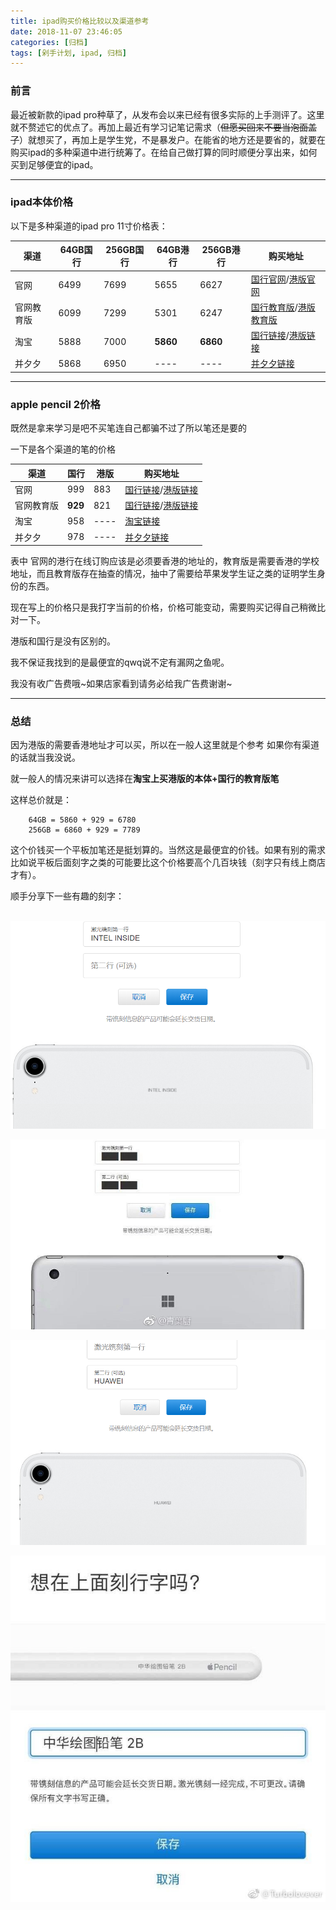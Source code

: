 ```yaml
---
title: ipad购买价格比较以及渠道参考
date: 2018-11-07 23:46:05
categories: [归档]
tags: [剁手计划, ipad, 归档]
---
```


### 前言

最近被新款的ipad pro种草了，从发布会以来已经有很多实际的上手测评了。这里就不赘述它的优点了。再加上最近有学习记笔记需求（~~但愿买回来不要当泡面盖了~~）就想买了，再加上是学生党，不是暴发户。在能省的地方还是要省的，就要在购买ipad的多种渠道中进行统筹了。在给自己做打算的同时顺便分享出来，如何买到足够便宜的ipad。

---

### ipad本体价格

以下是多种渠道的ipad pro 11寸价格表：

| 渠道       | 64GB国行 | 256GB国行 | 64GB港行 | 256GB港行 | 购买地址                                                     |
| ---------- | -------- | --------- | -------- | --------- | ------------------------------------------------------------ |
| 官网       | 6499     | 7699      | 5655     | 6627      | [国行官网](https://www.apple.com/cn/)/[港版官网](https://www.apple.com/cn-hk/) |
| 官网教育版 | 6099     | 7299      | 5301     | 6247      | [国行教育版](https://www.apple.com/cn-k12/shop)/[港版教育版](https://www.apple.com/hk-zh-hiEd/shop) |
| 淘宝       | 5888     | 7000      | **5860** | **6860**  | [国行链接](http://m.yeeoq.top/h.3k33oja?sm=b62e27)/[港版链接](http://m.yeeoq.top/h.3k34T7F?sm=040249) |
| 并夕夕     | 5868     | 6950      | ----     | ----      | [并夕夕链接](https://mobile.yangkeduo.com/goods2.html?goods_id=3819864084&ts=1541610331102&page_from=23&state=) |

---

### apple pencil 2价格

既然是拿来学习是吧不买笔连自己都骗不过了所以笔还是要的

一下是各个渠道的笔的价格

| 渠道       | 国行    | 港版 | 购买地址                                                     |
| ---------- | ------- | ---- | ------------------------------------------------------------ |
| 官网       | 999     | 883  | [国行链接](https://www.apple.com/cn/shop/product/MU8F2)/[港版链接](https://www.apple.com/hk-zh/shop/product/MU8F2/apple-pencil-%E7%AC%AC-2-%E4%BB%A3) |
| 官网教育版 | **929** | 821  | [国行链接](https://www.apple.com/cn-k12/shop/product/MU8F2)/[港版链接](https://www.apple.com/hk-zh-hiEd/shop/product/MU8F2/apple-pencil-%E7%AC%AC-2-%E4%BB%A3) |
| 淘宝       | 958     | ---- | [淘宝链接](http://m.yeeoq.top/h.39CJaYu?sm=8f5bf7)           |
| 并夕夕     | 978     | ---- | [并夕夕链接]( https://mobile.yangkeduo.com/goods2.html?goods_id=4008029163&ts=1541611724710&page_from=0 ) |

表中 官网的港行在线订购应该是必须要香港的地址的，教育版是需要香港的学校地址，而且教育版存在抽查的情况，抽中了需要给苹果发学生证之类的证明学生身份的东西。

现在写上的价格只是我打字当前的价格，价格可能变动，需要购买记得自己稍微比对一下。

港版和国行是没有区别的。

我不保证我找到的是最便宜的qwq说不定有漏网之鱼呢。

我没有收广告费哦~如果店家看到请务必给我广告费谢谢~

----

### 总结

因为港版的需要香港地址才可以买，所以在一般人这里就是个参考 如果你有渠道的话就当我没说。

就一般人的情况来讲可以选择在**淘宝上买港版的本体+国行的教育版笔**

这样总价就是：

```
	64GB = 5860 + 929 = 6780
	256GB = 6860 + 929 = 7789
```

这个价钱买一个平板加笔还是挺划算的。当然这是最便宜的价钱。如果有别的需求比如说平板后面刻字之类的可能要比这个价格要高个几百块钱（刻字只有线上商店才有）。

顺手分享下一些有趣的刻字：

​	![1](ipadpro11buy\1.png)

![2](ipadpro11buy\2.jpg)

![3](ipadpro11buy\3.png)

![4](ipadpro11buy\4.jpg)
